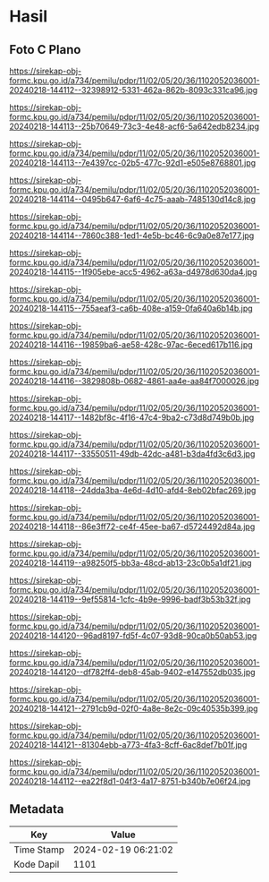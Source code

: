 # Hasil

## Foto C Plano

https://sirekap-obj-formc.kpu.go.id/a734/pemilu/pdpr/11/02/05/20/36/1102052036001-20240218-144112--32398912-5331-462a-862b-8093c331ca96.jpg

https://sirekap-obj-formc.kpu.go.id/a734/pemilu/pdpr/11/02/05/20/36/1102052036001-20240218-144113--25b70649-73c3-4e48-acf6-5a642edb8234.jpg

https://sirekap-obj-formc.kpu.go.id/a734/pemilu/pdpr/11/02/05/20/36/1102052036001-20240218-144113--7e4397cc-02b5-477c-92d1-e505e8768801.jpg

https://sirekap-obj-formc.kpu.go.id/a734/pemilu/pdpr/11/02/05/20/36/1102052036001-20240218-144114--0495b647-6af6-4c75-aaab-7485130d14c8.jpg

https://sirekap-obj-formc.kpu.go.id/a734/pemilu/pdpr/11/02/05/20/36/1102052036001-20240218-144114--7860c388-1ed1-4e5b-bc46-6c9a0e87e177.jpg

https://sirekap-obj-formc.kpu.go.id/a734/pemilu/pdpr/11/02/05/20/36/1102052036001-20240218-144115--1f905ebe-acc5-4962-a63a-d4978d630da4.jpg

https://sirekap-obj-formc.kpu.go.id/a734/pemilu/pdpr/11/02/05/20/36/1102052036001-20240218-144115--755aeaf3-ca6b-408e-a159-0fa640a6b14b.jpg

https://sirekap-obj-formc.kpu.go.id/a734/pemilu/pdpr/11/02/05/20/36/1102052036001-20240218-144116--19859ba6-ae58-428c-97ac-6eced617b116.jpg

https://sirekap-obj-formc.kpu.go.id/a734/pemilu/pdpr/11/02/05/20/36/1102052036001-20240218-144116--3829808b-0682-4861-aa4e-aa84f7000026.jpg

https://sirekap-obj-formc.kpu.go.id/a734/pemilu/pdpr/11/02/05/20/36/1102052036001-20240218-144117--1482bf8c-4f16-47c4-9ba2-c73d8d749b0b.jpg

https://sirekap-obj-formc.kpu.go.id/a734/pemilu/pdpr/11/02/05/20/36/1102052036001-20240218-144117--33550511-49db-42dc-a481-b3da4fd3c6d3.jpg

https://sirekap-obj-formc.kpu.go.id/a734/pemilu/pdpr/11/02/05/20/36/1102052036001-20240218-144118--24dda3ba-4e6d-4d10-afd4-8eb02bfac269.jpg

https://sirekap-obj-formc.kpu.go.id/a734/pemilu/pdpr/11/02/05/20/36/1102052036001-20240218-144118--86e3ff72-ce4f-45ee-ba67-d5724492d84a.jpg

https://sirekap-obj-formc.kpu.go.id/a734/pemilu/pdpr/11/02/05/20/36/1102052036001-20240218-144119--a98250f5-bb3a-48cd-ab13-23c0b5a1df21.jpg

https://sirekap-obj-formc.kpu.go.id/a734/pemilu/pdpr/11/02/05/20/36/1102052036001-20240218-144119--9ef55814-1cfc-4b9e-9996-badf3b53b32f.jpg

https://sirekap-obj-formc.kpu.go.id/a734/pemilu/pdpr/11/02/05/20/36/1102052036001-20240218-144120--96ad8197-fd5f-4c07-93d8-90ca0b50ab53.jpg

https://sirekap-obj-formc.kpu.go.id/a734/pemilu/pdpr/11/02/05/20/36/1102052036001-20240218-144120--df782ff4-deb8-45ab-9402-e147552db035.jpg

https://sirekap-obj-formc.kpu.go.id/a734/pemilu/pdpr/11/02/05/20/36/1102052036001-20240218-144121--2791cb9d-02f0-4a8e-8e2c-09c40535b399.jpg

https://sirekap-obj-formc.kpu.go.id/a734/pemilu/pdpr/11/02/05/20/36/1102052036001-20240218-144121--81304ebb-a773-4fa3-8cff-6ac8def7b01f.jpg

https://sirekap-obj-formc.kpu.go.id/a734/pemilu/pdpr/11/02/05/20/36/1102052036001-20240218-144112--ea22f8d1-04f3-4a17-8751-b340b7e06f24.jpg


## Metadata

| Key        | Value               |
| ---------- | ------------------- |
| Time Stamp | 2024-02-19 06:21:02 |
| Kode Dapil | 1101                |



